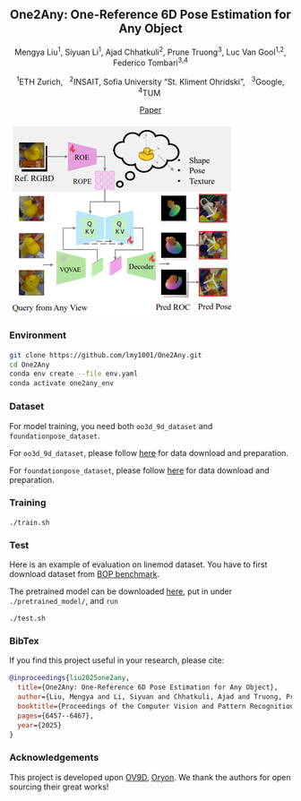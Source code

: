 <div align="center">

## One2Any: One-Reference 6D Pose Estimation for Any Object
Mengya Liu<sup>1</sup>, Siyuan Li<sup>1</sup>, Ajad Chhatkuli<sup>2</sup>, Prune Truong<sup>3</sup>, Luc Van Gool<sup>1,2</sup>, Federico Tombari<sup>3,4</sup>

<p><sup>1</sup>ETH Zurich, &nbsp;&nbsp;<sup>2</sup>INSAIT, Sofia University “St. Kliment Ohridski”, &nbsp;&nbsp;<sup>3</sup>Google, &nbsp;&nbsp;<sup>4</sup>TUM  &nbsp;&nbsp;

[Paper](https://arxiv.org/pdf/2505.04109)
</div>

![Teaser](./doc/teaser.png)


### Environment

```bash
git clone https://github.com/lmy1001/One2Any.git
cd One2Any
conda env create --file env.yaml
conda activate one2any_env
```

### Dataset
For model training, you need both ```oo3d_9d_dataset``` and ```foundationpose_dataset```.

For ```oo3d_9d_dataset```, please follow [here](https://github.com/caijunhao/ov9d) for data download and preparation.

For ```foundationpose_dataset```, please follow [here](https://github.com/NVlabs/FoundationPose) for data download and preparation.

### Training

```
./train.sh
```

### Test
Here is an example of evaluation on linemod dataset. You have to first download dataset from [BOP benchmark](https://bop.felk.cvut.cz/datasets/).

The pretrained model  can be downloaded [here](https://drive.google.com/drive/folders/1ui_5z-iV8xkv-g17QeVVe8JIFIhfOJQU?usp=drive_link), put in under ```./pretrained_model/```, and ```run```

```
./test.sh
```


### BibTex
If you find this project useful in your research, please cite:

```bibtex
@inproceedings{liu2025one2any,
  title={One2Any: One-Reference 6D Pose Estimation for Any Object},
  author={Liu, Mengya and Li, Siyuan and Chhatkuli, Ajad and Truong, Prune and Van Gool, Luc and Tombari, Federico},
  booktitle={Proceedings of the Computer Vision and Pattern Recognition Conference},
  pages={6457--6467},
  year={2025}
}
```

### Acknowledgements
This project is developed upon [OV9D](https://github.com/caijunhao/ov9d), [Oryon](https://jcorsetti.github.io/oryon/). We thank the authors for open sourcing their great works!